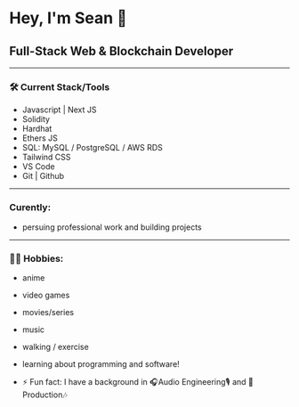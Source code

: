 # Hey, I'm Sean 👋
## Full-Stack Web & Blockchain Developer
---
### 🛠 Current Stack/Tools
- Javascript | Next JS
- Solidity
- Hardhat 
- Ethers JS
- SQL: MySQL / PostgreSQL / AWS RDS
- Tailwind CSS
- VS Code
- Git | Github
---
### Curently:
- persuing professional work and building projects
---
### 🕺🏾 Hobbies:
- anime
- video games
- movies/series
- music
- walking / exercise
- learning about programming and software!

- ⚡ Fun fact: I have a background in 🎧Audio Engineering🎙 and 🎹Production🎶
